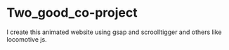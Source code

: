 # Two_good_co-project
I create this animated website using gsap and scroolltigger and others like locomotive js.
